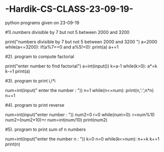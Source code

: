 # -Hardik-CS-CLASS-23-09-19-
python programs given on 23-09-19

#1).numbers divisible by 7 but not 5 between 2000 and 3200

print("numbers divisible by 7 but not 5 between 2000 and 3200 ")
a=2000
while(a<=3200):
    if(a%7==0 and a%5!=0):
        print(a)
    a+=1
    
    
#2). program to compute factorial

print("enter number to find factorial")
a=int(input())
k=a-1
while(k>0):
    a*=k
    k-=1
print(a)

#3). program to print i,i*i

num=int(input(" enter the number : "))
n=1
while(n<=num):
    print(n,':',n*n)
    n+=1


#4). program to print reverse

num=int(input("enter number : "))
num2=0
r=0
while(num>0):
    r=num%10
    num2=(num2*10)+r
    num=int(num/10)
print(num2)


#5). program to print sum of n numbers

num=int(input("enter the number n : "))
k=0
n=0
while(k<=num):
    n+=k
    k+=1
print(n)
